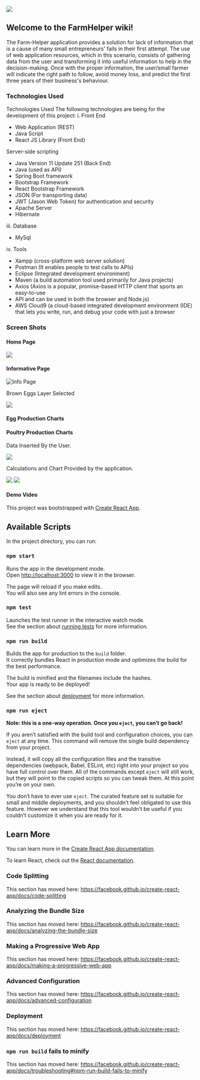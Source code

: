 
![](C:\Users\herbe\Documents\Fall2020\AppliedProject\CSIS4495Project\FarmHelper_React\src\assets\cover)
## Welcome to the FarmHelper wiki!

The Farm-Helper application provides a solution for lack of information that is a cause of many small
entrepreneurs' fails in their first attempt. The use of web application resources, which in this scenario, consists
of gathering data from the user and transforming it into useful information to help in the decision-making. Once
with the proper information, the user/small farmer will indicate the right path to follow, avoid
money loss, and predict the first three years of their business's behaviour.

### Technologies Used

Technologies Used
The following technologies are being for the development of this project:
i. Front End
* Web Application (REST)
* Java Script
* React JS Library (Front End)

Server-side scripting
* Java Version 11 Update 251 (Back End)
* Java (used as API)
* Spring Boot framework
* Bootstrap Framework
* React Bootstrap Framework
* JSON (For transporting data)
* JWT (Jason Web Token) for authentication and security
* Apache Server
* Hibernate

iii. Database
* MySql

iv. Tools
*  Xampp (cross-platform web server solution)
*  Postman (It enables people to test calls to APIs)
*  Eclipse (Integrated development environment)
*  Maven (a build automation tool used primarily for Java projects)
*  Axios (Axios is a popular, promise-based HTTP client that sports an easy-to-use
*  API and can be used in both the browser and Node.js)
*  AWS Cloud9 (a cloud-based integrated development environment (IDE) that lets
 you write, run, and debug your code with just a browser

### Screen Shots

#### Home Page

![](https://github.com/Herb2o11/FarmHelper/blob/master/src/assets/login.JPG)
#### Informative Page

![Info Page](https://github.com/Herb2o11/FarmHelper/blob/master/src/assets/infoPage.JPG)

Brown Eggs Layer Selected

![](https://github.com/Herb2o11/FarmHelper/blob/master/src/assets/example.JPG)

#### Egg Production Charts



#### Poultry Production Charts
Data Inserted By the User.

![](https://github.com/Herb2o11/FarmHelper/blob/master/src/assets/poultryprod1.JPG)

Calculations and Chart Provided by the application.

![](https://github.com/Herb2o11/FarmHelper/blob/master/src/assets/poultryprod2.JPG)
![](https://github.com/Herb2o11/FarmHelper/blob/master/src/assets/chartBroiler.JPG)

#### Demo Video







This project was bootstrapped with [Create React App](https://github.com/facebook/create-react-app).

## Available Scripts

In the project directory, you can run:

### `npm start`

Runs the app in the development mode.<br />
Open [http://localhost:3000](http://localhost:3000) to view it in the browser.

The page will reload if you make edits.<br />
You will also see any lint errors in the console.

### `npm test`

Launches the test runner in the interactive watch mode.<br />
See the section about [running tests](https://facebook.github.io/create-react-app/docs/running-tests) for more information.

### `npm run build`

Builds the app for production to the `build` folder.<br />
It correctly bundles React in production mode and optimizes the build for the best performance.

The build is minified and the filenames include the hashes.<br />
Your app is ready to be deployed!

See the section about [deployment](https://facebook.github.io/create-react-app/docs/deployment) for more information.

### `npm run eject`

**Note: this is a one-way operation. Once you `eject`, you can’t go back!**

If you aren’t satisfied with the build tool and configuration choices, you can `eject` at any time. This command will remove the single build dependency from your project.

Instead, it will copy all the configuration files and the transitive dependencies (webpack, Babel, ESLint, etc) right into your project so you have full control over them. All of the commands except `eject` will still work, but they will point to the copied scripts so you can tweak them. At this point you’re on your own.

You don’t have to ever use `eject`. The curated feature set is suitable for small and middle deployments, and you shouldn’t feel obligated to use this feature. However we understand that this tool wouldn’t be useful if you couldn’t customize it when you are ready for it.

## Learn More

You can learn more in the [Create React App documentation](https://facebook.github.io/create-react-app/docs/getting-started).

To learn React, check out the [React documentation](https://reactjs.org/).

### Code Splitting

This section has moved here: https://facebook.github.io/create-react-app/docs/code-splitting

### Analyzing the Bundle Size

This section has moved here: https://facebook.github.io/create-react-app/docs/analyzing-the-bundle-size

### Making a Progressive Web App

This section has moved here: https://facebook.github.io/create-react-app/docs/making-a-progressive-web-app

### Advanced Configuration

This section has moved here: https://facebook.github.io/create-react-app/docs/advanced-configuration

### Deployment

This section has moved here: https://facebook.github.io/create-react-app/docs/deployment

### `npm run build` fails to minify

This section has moved here: https://facebook.github.io/create-react-app/docs/troubleshooting#npm-run-build-fails-to-minify
